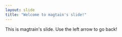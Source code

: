 ```yaml
---
layout: slide
title: "Welcome to magtain's slide!"
---
```

This is magtrain's slide.
Use the left arrow to go back!